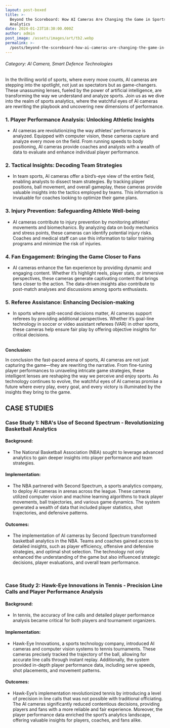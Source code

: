 ```yaml
---
layout: post-boxed
title: >-
  Beyond the Scoreboard: How AI Cameras Are Changing the Game in Sports
  Analytics
date: 2024-01-23T18:30:00.000Z
author: admin
post_image: /assets/images/art/tb2.webp
permalink: >-
  /posts/beyond-the-scoreboard-how-ai-cameras-are-changing-the-game-in-sports-analytics
---
```


###### Category: AI Camera, Smart Defence Technologies

In the thrilling world of sports, where every move counts, AI cameras are stepping into the spotlight, not just as spectators but as game-changers. These unassuming lenses, fueled by the power of artificial intelligence, are transforming the way we understand and analyze sports. Join us as we dive into the realm of sports analytics, where the watchful eyes of AI cameras are rewriting the playbook and uncovering new dimensions of performance.

### 1. Player Performance Analysis: Unlocking Athletic Insights

* AI cameras are revolutionizing the way athletes’ performance is analyzed. Equipped with computer vision, these cameras capture and analyze every move on the field. From running speeds to body positioning, AI cameras provide coaches and analysts with a wealth of data to evaluate and enhance individual player performance.

### 2. Tactical Insights: Decoding Team Strategies

* In team sports, AI cameras offer a bird’s-eye view of the entire field, enabling analysts to dissect team strategies. By tracking player positions, ball movement, and overall gameplay, these cameras provide valuable insights into the tactics employed by teams. This information is invaluable for coaches looking to optimize their game plans.

### 3. Injury Prevention: Safeguarding Athlete Well-being

* AI cameras contribute to injury prevention by monitoring athletes’ movements and biomechanics. By analyzing data on body mechanics and stress points, these cameras can identify potential injury risks. Coaches and medical staff can use this information to tailor training programs and minimize the risk of injuries.

### 4. Fan Engagement: Bringing the Game Closer to Fans

* AI cameras enhance the fan experience by providing dynamic and engaging content. Whether it’s highlight reels, player stats, or immersive perspectives, these cameras generate captivating content that brings fans closer to the action. The data-driven insights also contribute to post-match analyses and discussions among sports enthusiasts.

### 5. Referee Assistance: Enhancing Decision-making

* In sports where split-second decisions matter, AI cameras support referees by providing additional perspectives. Whether it’s goal-line technology in soccer or video assistant referees (VAR) in other sports, these cameras help ensure fair play by offering objective insights for critical decisions.

<br>
<b>Conclusion:</b>
<p>
In conclusion the fast-paced arena of sports, AI cameras are not just capturing the game—they are rewriting the narrative. From fine-tuning player performances to unraveling intricate game strategies, these intelligent lenses are reshaping the way we perceive and enjoy sports. As technology continues to evolve, the watchful eyes of AI cameras promise a future where every play, every goal, and every victory is illuminated by the insights they bring to the game.
</p>

## CASE STUDIES

### Case Study 1: NBA's Use of Second Spectrum - Revolutionizing Basketball Analytics

#### Background:

* The National Basketball Association (NBA) sought to leverage advanced analytics to gain deeper insights into player performance and team strategies.

#### Implementation:

* The NBA partnered with Second Spectrum, a sports analytics company, to deploy AI cameras in arenas across the league. These cameras utilized computer vision and machine learning algorithms to track player movements, ball trajectories, and various game dynamics. The system generated a wealth of data that included player statistics, shot trajectories, and defensive patterns.

#### Outcomes:

* The implementation of AI cameras by Second Spectrum transformed basketball analytics in the NBA. Teams and coaches gained access to detailed insights, such as player efficiency, offensive and defensive strategies, and optimal shot selection. The technology not only enhanced the understanding of the game but also influenced strategic decisions, player evaluations, and overall team performance.

<br>

### Case Study 2: Hawk-Eye Innovations in Tennis - Precision Line Calls and Player Performance Analysis

#### Background:

* In tennis, the accuracy of line calls and detailed player performance analysis became critical for both players and tournament organizers.

#### Implementation:

* Hawk-Eye Innovations, a sports technology company, introduced AI cameras and computer vision systems to tennis tournaments. These cameras precisely tracked the trajectory of the ball, allowing for accurate line calls through instant replay. Additionally, the system provided in-depth player performance data, including serve speeds, shot placements, and movement patterns.

#### Outcomes:

* Hawk-Eye’s implementation revolutionized tennis by introducing a level of precision in line calls that was not possible with traditional officiating. The AI cameras significantly reduced contentious decisions, providing players and fans with a more reliable and fair experience. Moreover, the player performance data enriched the sport’s analytics landscape, offering valuable insights for players, coaches, and fans alike.
